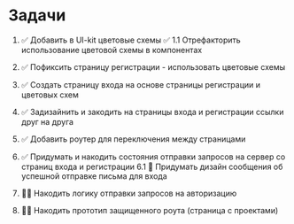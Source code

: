 # Задачи

1. ✅ Добавить в UI-kit цветовые схемы
   ✅ 1.1 Отрефакторить использование цветовой схемы в компонентах
2. ✅ Пофиксить страницу регистрации - использовать цветовые схемы
3. ✅ Создать страницу входа на основе страницы регистрации и цветовых схем
4. ✅ Задизайнить и закодить на страницы входа и регистрации ссылки друг на друга
5. ✅ Добавить роутер для переключения между страницами
6. ✅ Придумать и накодить состояния отправки запросов на сервер со страниц входа и регистрации
   6.1 🤯 Придумать дизайн сообщения об успешной отправке письма для входа

7. 🧑‍💻 Накодить логику отправки запросов на авторизацию
8. 🧑‍💻 Накодить прототип защищенного роута (страница с проектами)
